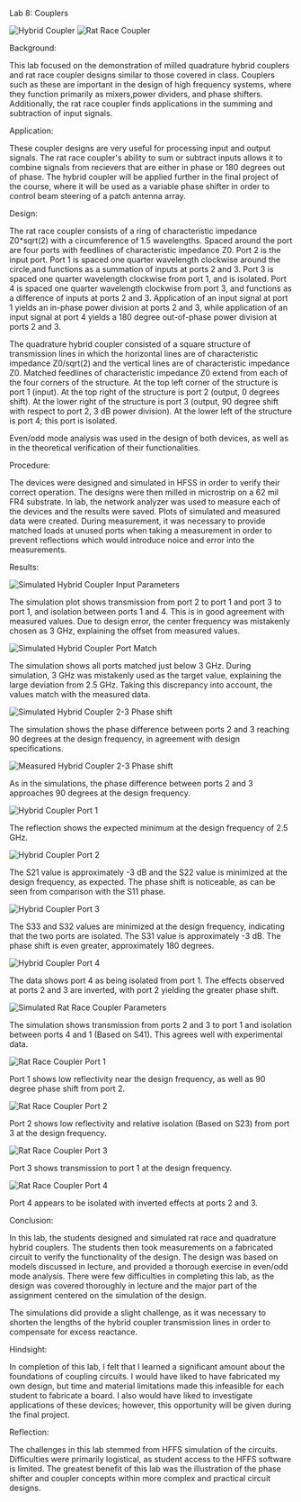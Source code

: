 Lab 8: Couplers

![Hybrid Coupler](https://github.com/CourseReps/ECEN452-Spring2016/blob/master/Students/derekjanak/Lab8/Hybrid.PNG)
![Rat Race Coupler](https://github.com/CourseReps/ECEN452-Spring2016/blob/master/Students/derekjanak/Lab8/RatRace.PNG)

Background:

This lab focused on the demonstration of milled  quadrature hybrid couplers and rat race coupler 
designs similar to those covered in class.  Couplers such as these are important in the design of 
high frequency systems, where they function primarily as mixers,power dividers, and phase shifters.
Additionally, the rat race coupler finds applications in the summing and subtraction of input 
signals.

Application:

These coupler designs are very useful for processing input and output signals.  The rat race
coupler's ability to sum or subtract inputs allows it to combine signals from recievers that
are either in phase or 180 degrees out of phase.  The hybrid coupler will be applied further in
the final project of the course, where it will be used as a variable phase shifter in order to
control beam steering of a patch antenna array.

Design:

The rat race coupler consists of a ring of characteristic impedance Z0*sqrt(2) with a 
circumference of 1.5 wavelengths.  Spaced around the port are four ports with feedlines of 
characteristic impedance Z0.  Port 2 is the input port.  Port 1 is spaced one quarter wavelength 
clockwise around the circle,and functions as a summation of inputs at ports 2 and 3.  Port 3 is 
spaced one quarter wavelength clockwise from port 1, and is isolated.  Port 4 is spaced one 
quarter wavelength clockwise from port 3, and functions as a difference of inputs at ports 2 and 3.
Application of an input signal at port 1 yields an in-phase power division at ports 2 and 3, while
application of an input signal at port 4 yields a 180 degree out-of-phase power division at ports
2 and 3.

The quadrature hybrid coupler consisted of a square structure of transmission lines in which the
horizontal lines are of characteristic impedance Z0/sqrt(2) and the vertical lines are of
characteristic impedance Z0.  Matched feedlines of characteristic impedance Z0 extend from each of
the four corners of the structure.  At the top left corner of the structure is port 1 (input).  At
the top right of the structure is port 2 (output, 0 degrees shift).  At the lower right of the
structure is port 3 (output, 90 degree shift with respect to port 2, 3 dB power division).  At the
lower left of the structure is port 4; this port is isolated.

Even/odd mode analysis was used in the design of both devices, as well as in the theoretical
verification of their functionalities.

Procedure:

The devices were designed and simulated in HFSS in order to verify their correct operation.  The
designs were then milled in microstrip on a 62 mil FR4 substrate.  In lab, the network analyzer was
used to measure each of the devices and the results were saved.  Plots of simulated and measured
data were created.  During measurement, it was necessary to provide matched loads at unused ports when
taking a measurement in order to prevent reflections which would introduce noice and error into the
measurements.

Results:

![Simulated Hybrid Coupler Input Parameters](https://github.com/CourseReps/ECEN452-Spring2016/blob/master/Students/derekjanak/Lab8/Simulated_Hybrid_Input.png)

The simulation plot shows transmission from port 2 to port 1 and port 3 to port 1, and isolation between ports 1 and 4.  This is in good agreement with measured values.  Due to design error, the center frequency was mistakenly chosen as 3 GHz, explaining the offset from measured values.

![Simulated Hybrid Coupler Port Match](https://github.com/CourseReps/ECEN452-Spring2016/blob/master/Students/derekjanak/Lab8/Simulated_Hybrid_Port_Match.png)

The simulation shows all ports matched just below 3 GHz.  During simulation, 3 GHz was mistakenly used as the target value, explaining the large deviation from 2.5 GHz.  Taking this discrepancy into account, the values match with the measured data.

![Simulated Hybrid Coupler 2-3 Phase shift](https://github.com/CourseReps/ECEN452-Spring2016/blob/master/Students/derekjanak/Lab8/Simulated_Hybrid_Coupler_Phase.png)

The simulation shows the phase difference between ports 2 and 3 reaching 90 degrees at the design frequency, in agreement with design specifications.

![Measured Hybrid Coupler 2-3 Phase shift](https://github.com/CourseReps/ECEN452-Spring2016/blob/master/Students/derekjanak/Lab8/Phase_Shift.png)

As in the simulations, the phase difference between ports 2 and 3 approaches 90 degrees at the design frequency.

![Hybrid Coupler Port 1](https://github.com/CourseReps/ECEN452-Spring2016/blob/master/Students/derekjanak/Lab8/Measured_Milled_Hybrid_Port1.png)

The reflection shows the expected minimum at the design frequency of 2.5 GHz.

![Hybrid Coupler Port 2](https://github.com/CourseReps/ECEN452-Spring2016/blob/master/Students/derekjanak/Lab8/Measured_Milled_Hybrid_Port2.png)

The S21 value is approximately -3 dB and the S22 value is minimized at the design frequency, as expected.  The phase shift is noticeable, as can be seen from comparison with the S11 phase.

![Hybrid Coupler Port 3](https://github.com/CourseReps/ECEN452-Spring2016/blob/master/Students/derekjanak/Lab8/Measured_Milled_Hybrid_Port3.png)

The S33 and S32 values are minimized at the design frequency, indicating that the two ports are isolated.  The S31  value is approximately -3 dB.  The phase shift is even greater, approximately 180 degrees.

![Hybrid Coupler Port 4](https://github.com/CourseReps/ECEN452-Spring2016/blob/master/Students/derekjanak/Lab8/Measured_Milled_Hybrid_Port4.png)

The data shows port 4 as being isolated from port 1.  The effects observed at ports 2 and 3 are inverted, with port 2 yielding the greater phase shift.

![Simulated Rat Race Coupler Parameters](https://github.com/CourseReps/ECEN452-Spring2016/blob/master/Students/derekjanak/Lab8/Simulated_RatRace.png)

The simulation shows transmission from ports 2 and 3 to port 1 and isolation between ports 4 and 1 (Based on S41).  This agrees well with experimental data.

![Rat Race Coupler Port 1](https://github.com/CourseReps/ECEN452-Spring2016/blob/master/Students/derekjanak/Lab8/Measured_RatRace_Port1.png)

Port 1 shows low reflectivity near the design frequency, as well as 90 degree phase shift from port 2.

![Rat Race Coupler Port 2](https://github.com/CourseReps/ECEN452-Spring2016/blob/master/Students/derekjanak/Lab8/Measured_RatRace_Port2.png)

Port 2 shows low reflectivity and relative isolation (Based on S23) from port 3 at the design frequency.

![Rat Race Coupler Port 3](https://github.com/CourseReps/ECEN452-Spring2016/blob/master/Students/derekjanak/Lab8/Measured_RatRace_Port3.png)

Port 3 shows transmission to port 1 at the design frequency.

![Rat Race Coupler Port 4](https://github.com/CourseReps/ECEN452-Spring2016/blob/master/Students/derekjanak/Lab8/Measured_RatRace_Port4.png)

Port 4 appears to be isolated with inverted effects at ports 2 and 3.

Conclusion:

In this lab, the students designed and simulated rat race and quadrature hybrid couplers.  The
students then took measurements on a fabricated circuit to verify the functionality of the
design.  The design was based on models discussed in lecture, and provided a thorough exercise
in even/odd mode analysis.  There were few difficulties in completing this lab, as the design
was covered thoroughly in lecture and the major part of the assignment centered on the simulation
of the design.

The simulations did provide a slight challenge, as it was necessary to shorten the lengths of the hybrid coupler
transmission lines in order to compensate for excess reactance.

Hindsight:

In completion of this lab, I felt that I learned a significant amount about the foundations of
coupling circuits.  I would have liked to have fabricated my own design, but time and material
limitations made this infeasible for each student to fabricate a board.  I also would have liked
to investigate applications of these devices; however, this opportunity will be given during the
final project.

Reflection:

The challenges in this lab stemmed from HFFS simulation of the circuits.  Difficulties were primarily
logistical, as student access to the HFFS software is limited.  The greatest benefit of this lab
was the illustration of the phase shifter and coupler concepts within more complex and practical
circuit designs.

